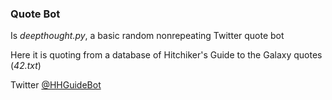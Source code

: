 ### Quote Bot ###

Is *deepthought.py*, a basic random nonrepeating Twitter quote bot

Here it is quoting from a database of 
Hitchiker's Guide to the Galaxy quotes (*42.txt*)

Twitter [@HHGuideBot](https://twitter.com/HHGuideBot)
